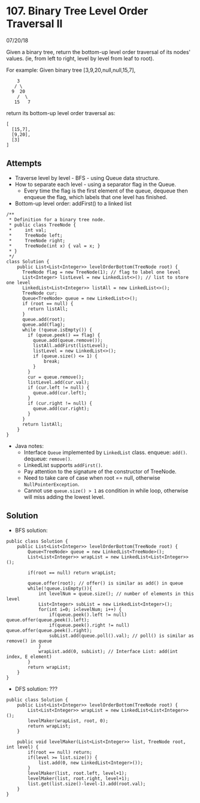 # 107. Binary Tree Level Order Traversal II
07/20/18

Given a binary tree, return the bottom-up level order traversal of its nodes' values. (ie, from left to right, level by level from leaf to root).

For example:
Given binary tree [3,9,20,null,null,15,7],
```
    3
   / \
  9  20
    /  \
   15   7
   ```
return its bottom-up level order traversal as:
```
[
  [15,7],
  [9,20],
  [3]
]
```

## Attempts
* Traverse level by level - BFS - using Queue data structure.
* How to separate each level - using a separator flag in the Queue.
  - Every time the flag is the first element of the queue, dequeue then enqueue the flag, which labels that one level has finished.
* Bottom-up level order: addFirst() to a linked list
```
/**
 * Definition for a binary tree node.
 * public class TreeNode {
 *     int val;
 *     TreeNode left;
 *     TreeNode right;
 *     TreeNode(int x) { val = x; }
 * }
 */
class Solution {
    public List<List<Integer>> levelOrderBottom(TreeNode root) {
      TreeNode flag = new TreeNode(1); // flag to label one level
      List<Integer> listLevel = new LinkedList<>(); // list to store one level
      LinkedList<List<Integer>> listAll = new LinkedList<>();
      TreeNode cur;
      Queue<TreeNode> queue = new LinkedList<>();
      if (root == null) {
        return listAll;
      }
      queue.add(root);
      queue.add(flag);
      while (!queue.isEmpty()) {
        if (queue.peek() == flag) {
          queue.add(queue.remove());
          listAll.addFirst(listLevel);
          listLevel = new LinkedList<>();
          if (queue.size() <= 1) {
              break;
          }
        }
        cur = queue.remove();
        listLevel.add(cur.val);
        if (cur.left != null) {
          queue.add(cur.left);
        }
        if (cur.right != null) {
          queue.add(cur.right);
        }
      }
      return listAll;
    }
}
```
* Java notes:
  - Interface ```Queue``` implemented by ```LinkedList``` class. enqueue: ```add()```. dequeue: ```remove()```.
  - LinkedList supports ```addFirst()```.
  - Pay attention to the signature of the constructor of TreeNode.
  - Need to take care of case when root == null, otherwise ```NullPointerException```.
  - Cannot use ```queue.size() > 1``` as condition in while loop, otherwise will miss adding the lowest level.

## Solution
* BFS solution:
```
public class Solution {
    public List<List<Integer>> levelOrderBottom(TreeNode root) {
        Queue<TreeNode> queue = new LinkedList<TreeNode>();
        List<List<Integer>> wrapList = new LinkedList<List<Integer>>();

        if(root == null) return wrapList;

        queue.offer(root); // offer() is similar as add() in queue
        while(!queue.isEmpty()){
            int levelNum = queue.size(); // number of elements in this level
            List<Integer> subList = new LinkedList<Integer>();
            for(int i=0; i<levelNum; i++) {
                if(queue.peek().left != null) queue.offer(queue.peek().left);
                if(queue.peek().right != null) queue.offer(queue.peek().right);
                subList.add(queue.poll().val); // poll() is similar as remove() in queue
            }
            wrapList.add(0, subList); // Interface List: add(int index, E element)
        }
        return wrapList;
    }
}
```
* DFS solution: ???
```
public class Solution {
    public List<List<Integer>> levelOrderBottom(TreeNode root) {
        List<List<Integer>> wrapList = new LinkedList<List<Integer>>();
        levelMaker(wrapList, root, 0);
        return wrapList;
    }

    public void levelMaker(List<List<Integer>> list, TreeNode root, int level) {
        if(root == null) return;
        if(level >= list.size()) {
            list.add(0, new LinkedList<Integer>());
        }
        levelMaker(list, root.left, level+1);
        levelMaker(list, root.right, level+1);
        list.get(list.size()-level-1).add(root.val);
    }
}
```
